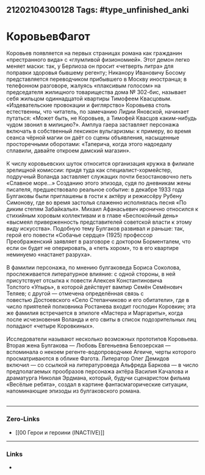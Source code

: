 21202104300128
Tags: #type_unfinished_anki 
---
# КоровьевФагот

Коровьев появляется на первых страницах романа как гражданин «престранного вида» с «глумливой физиономией». Этот демон легко меняет маски: так, у Берлиоза он просит «четверть литра» для поправки здоровья бывшему регенту; Никанору Ивановичу Босому представляется переводчиком прибывшего в Москву иностранца; в телефонном разговоре, жалуясь «плаксивым голосом» на председателя жилищного товарищества дома № 302-бис, называет себя жильцом одиннадцатой квартиры Тимофеем Квасцовым. «Издевательские провокации и фиглярство» Коровьева столь естественны, что читатель, по замечанию Лидии Яновской, начинает путаться: «Может быть, не Коровьев, а Тимофей Квасцов каким-нибудь чудом звонил в милицию?». Амплуа гаера заставляет персонажа включать в собственный лексикон вульгаризмы: к примеру, во время сеанса чёрной магии он даёт со сцены объявления, насыщенные просторечными оборотами: «Таперича, когда этого надоедалу сплавили, давайте откроем дамский магазин».<br><br>К числу коровьевских шуток относится организация кружка в филиале зрелищной комиссии: придя туда как специалист-хормейстер, подручный Воланда заставляет служащих почти безостановочно петь «Славное море…» Созданию этого эпизода, судя по дневникам жены писателя, предшествовало реальное событие: в декабре 1933 года Булгаковы были приглашены в гости к актёру и режиссёру Рубену Симонову, где во время застолья слаженно исполнялась песня «По диким степям Забайкалья». Михаил Афанасьевич иронично относился к стихийным хоровым коллективам и в главе «Беспокойный день» «высмеял приверженность представителей советской власти к этому виду искусства». Подобную тему Булгаков развивал и раньше: так, герой его повести «Собачье сердце» (1925) профессор Преображенский заявляет в разговоре с доктором Борменталем, что если он будет не оперировать, а «петь хором», то в его квартире неминуемо «настанет разруха».<br><br>В фамилии персонажа, по мнению булгаковеда Бориса Соколова, прослеживается литературное влияние: с одной стороны, в ней присутствует отсылка к повести Алексея Константиновича Толстого «Упырь», в которой действует вампир Семён Семёнович Теляев; с другой — отмечена определённая связь с повестью Достоевского «Село Степанчиково и его обитатели», где в число приятелей полковника Ростанева входит господин Коровкин; эта же фамилия встречается в эпилоге «Мастера и Маргариты», когда после исчезновения Воланда и его свиты в список подозрительных лиц попадают «четыре Коровкиных».<br><br>Исследователи называют несколько возможных прототипов Коровьева. Вторая жена Булгакова — Любовь Евгеньевна Белозерская — вспоминала о некоем регенте-водопроводчике Агеиче, черты которого просматриваются в облике Фагота. Литератор Олег Демидов включил — со ссылкой на литературоведа Альфреда Баркова — в число предполагаемых прообразов персонажа актёра Василия Качалова и драматурга Николая Эрдмана, который, будучи сценаристом фильма «Весёлые ребята», создал в картине фантасмагорические ситуации, напоминающие эпизоды из булгаковского романа.<br><br>

---
### Zero-Links
- [[00 Герои и героини (INACTIVE)]]
---
### Links
-